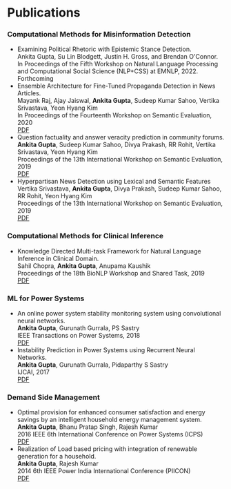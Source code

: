 # Publications


### Computational Methods for Misinformation Detection
<ul>
  <li>Examining Political Rhetoric with Epistemic Stance Detection.<br/>
      Ankita Gupta, Su Lin Blodgett, Justin H. Gross, and Brendan O'Connor.<br/>
      In Proceedings of the Fifth Workshop on Natural Language Processing and Computational Social Science (NLP+CSS) at EMNLP, 2022.<br/>
    Forthcoming</li>
  <li>Ensemble Architecture for Fine-Tuned Propaganda Detection in News Articles.<br/>
      Mayank Raj, Ajay Jaiswal, <b>Ankita Gupta</b>, Sudeep Kumar Sahoo, Vertika Srivastava, Yeon Hyang Kim<br/>
      In Proceedings of the Fourteenth Workshop on Semantic Evaluation, 2020<br/>
      <a href="https://www.aclweb.org/anthology/2020.semeval-1.236.pdf">  PDF</a></li>
  <li>Question factuality and answer veracity prediction in community forums.<br/>
      <b>Ankita Gupta</b>, Sudeep Kumar Sahoo, Divya Prakash, RR Rohit, Vertika Srivastava, Yeon Hyang Kim<br/>
      Proceedings of the 13th International Workshop on Semantic Evaluation, 2019<br/>
      <a href="https://www.aclweb.org/anthology/S19-2204.pdf">  PDF</a></li>
  <li>Hyperpartisan News Detection using Lexical and Semantic Features<br/>
      Vertika Srivastava, <b>Ankita Gupta</b>, Divya Prakash, Sudeep Kumar Sahoo, RR Rohit, Yeon Hyang Kim<br/>
      Proceedings of the 13th International Workshop on Semantic Evaluation, 2019<br/>
      <a href="https://www.aclweb.org/anthology/S19-2189.pdf">  PDF</a></li>
</ul>

### Computational Methods for Clinical Inference
<ul>
  <li>Knowledge Directed Multi-task Framework for Natural Language Inference in Clinical Domain.<br/>
      Sahil Chopra, <b>Ankita Gupta</b>, Anupama Kaushik<br/>
      Proceedings of the 18th BioNLP Workshop and Shared Task, 2019<br/>
      <a href="https://www.aclweb.org/anthology/W19-5052.pdf">  PDF</a></li>
</ul>

### ML for Power Systems
<ul>
  <li>An online power system stability monitoring system using convolutional neural networks.<br/>
      <b>Ankita Gupta</b>, Gurunath Gurrala, PS Sastry<br/>
      IEEE Transactions on Power Systems, 2018<br/>
      <a href="https://ieeexplore.ieee.org/abstract/document/8486644">  PDF</a></li>
  <li>Instability Prediction in Power Systems using Recurrent Neural Networks.<br/>
      <b>Ankita Gupta</b>, Gurunath Gurrala, Pidaparthy S Sastry<br/>
      IJCAI, 2017<br/>
      <a href="https://cps.iisc.ac.in/wp-content/uploads/2018/12/0249.pdf">  PDF</a></li>
</ul>

### Demand Side Management
<ul>
  <li>Optimal provision for enhanced consumer satisfaction and energy savings by an intelligent household energy management system.<br/>
      <b>Ankita Gupta</b>, Bhanu Pratap Singh, Rajesh Kumar<br/>
      2016 IEEE 6th International Conference on Power Systems (ICPS)<br/>
      <a href="https://ieeexplore.ieee.org/abstract/document/7584155">  PDF</a></li>
  <li>Realization of Load based pricing with integration of renewable generation for a household.<br/>
      <b>Ankita Gupta</b>, Rajesh Kumar<br/>
      2014 6th IEEE Power India International Conference (PIICON)<br/>
      <a href="https://ieeexplore.ieee.org/abstract/document/7117653">  PDF</a></li>
</ul>





